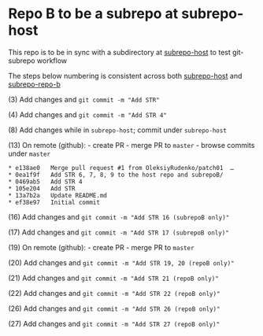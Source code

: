 # Repo B to be a subrepo at subrepo-host

This repo is to be in sync with a subdirectory at 
[subrepo-host](https://github.com/OleksiyRudenko/subrepo-host/)
to test git-subrepo workflow

The steps below numbering is consistent across both
[subrepo-host](https://github.com/OleksiyRudenko/subrepo-host)
and [subrepo-repo-b](https://github.com/OleksiyRudenko/subrepo-repo-b)

(3) Add changes and `git commit -m "Add STR"`

(4) Add changes and `git commit -m "Add STR 4"`

(8) Add changes while in `subrepo-host`; commit under `subrepo-host`

(13) On remote (github):
    - create PR
    - merge PR to `master`
    - browse commits under `master`
```
* e138ae0   Merge pull request #1 from OleksiyRudenko/patch01  …
* 0ea1f9f   Add STR 6, 7, 8, 9 to the host repo and subrepoB/
* 0469ab5   Add STR 4
* 105e204   Add STR
* 13a7b2a   Update README.md
* ef38e97   Initial commit
```

(16) Add changes and `git commit -m "Add STR 16 (subrepoB only)"`

(17) Add changes and `git commit -m "Add STR 17 (subrepoB only)"`

(19) On remote (github):
     - create PR
     - merge PR to `master`

(20) Add changes and `git commit -m "Add STR 19, 20 (repoB only)"`

(21) Add changes and `git commit -m "Add STR 21 (repoB only)"`

(22) Add changes and `git commit -m "Add STR 22 (repoB only)"`

(26) Add changes and `git commit -m "Add STR 26 (repoB only)"`

(27) Add changes and `git commit -m "Add STR 27 (repoB only)"`
